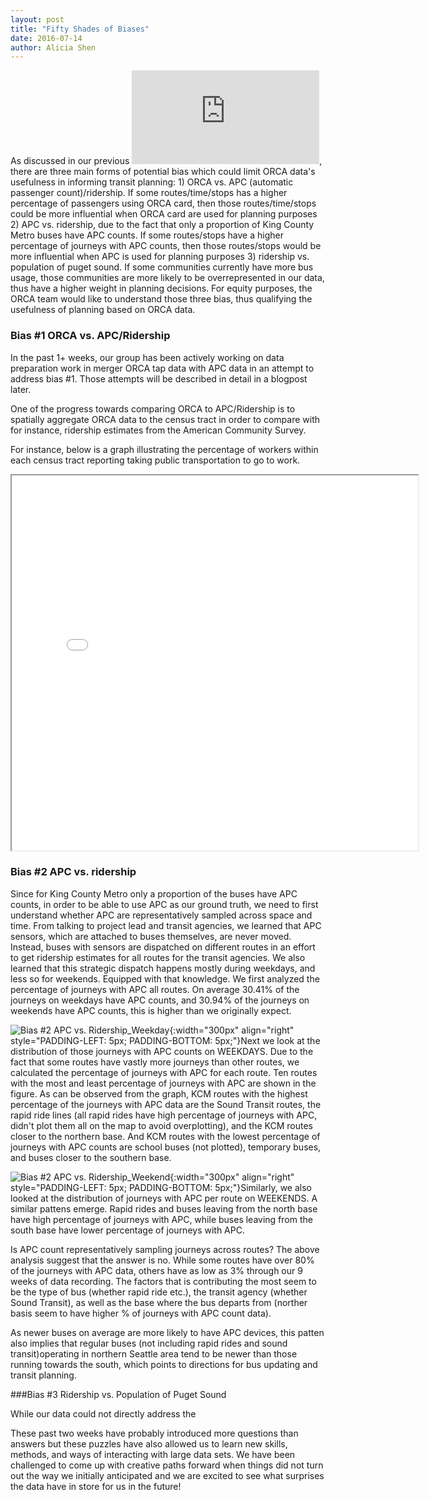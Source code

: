 ```yaml
---
layout: post
title: "Fifty Shades of Biases"
date: 2016-07-14
author: Alicia Shen
---
```



As discussed in our previous ![post](https://uwescience.github.io/DSSG2016//2016/07/05/orca-week-3.html), there are three main forms of potential bias which could limit ORCA data's usefulness in informing transit planning: 1) ORCA vs. APC (automatic passenger count)/ridership. If some routes/time/stops has a higher percentage of passengers using ORCA card, then those routes/time/stops could be more influential when ORCA card are used for planning purposes 2) APC vs. ridership, due to the fact that only a proportion of King County Metro buses have APC counts. If some routes/stops have a higher percentage of journeys with APC counts, then those routes/stops would be more influential when APC is used for planning purposes 3) ridership vs. population of puget sound. If some communities currently have more bus usage, those communities are more likely to be overrepresented in our data, thus have a higher weight in planning decisions. For equity purposes, the ORCA team would like to understand those three bias, thus qualifying the usefulness of planning based on ORCA data. 

### Bias #1 ORCA vs. APC/Ridership

In the past 1+ weeks, our group has been actively working on data preparation work in merger ORCA tap data with APC data in an attempt to address bias #1. Those attempts will be described in detail in a blogpost later.

One of the progress towards comparing ORCA to APC/Ridership is to spatially aggregate ORCA data to the census tract in order to compare with for instance, ridership estimates from the American Community Survey. 

For instance, below is a graph illustrating the percentage of workers within each census tract reporting taking public transportation to go to work. 

<iframe src="{{site.url}}/assets/images/acs_commute_sean.html" width=650 height=600></iframe>


### Bias #2 APC vs. ridership

Since for King County Metro  only a proportion of the buses have APC counts, in order to be able to use APC as our ground truth, we need to first understand whether APC are representatively sampled across space and time. From talking to project lead and transit agencies, we learned that APC sensors, which are attached to buses themselves, are never moved. Instead, buses with sensors are dispatched on different routes in an effort to get ridership estimates for all routes for the transit agencies. We also learned that this strategic dispatch happens mostly during weekdays, and less so for weekends. Equipped with that knowledge. We first analyzed the percentage of journeys with APC all routes. On average 30.41% of the journeys on weekdays have APC counts, and 30.94% of the journeys on weekends have APC counts, this is higher than we originally expect. 

![Bias #2 APC vs. Ridership_Weekday]({{site.url}}/assets/images/PercentAPCinKCM_Weekday.png){:width="300px" align="right" style="PADDING-LEFT: 5px; PADDING-BOTTOM: 5px;"}Next we look at the distribution of those journeys with APC counts on WEEKDAYS. Due to the fact that some routes have vastly more journeys than other routes, we calculated the percentage of journeys with APC for each route. Ten routes with the most and least percentage of journeys with APC are shown in the figure. As can be observed from the graph, KCM routes with the highest percentage of the journeys with APC data are the Sound Transit routes, the rapid ride lines (all rapid rides have high percentage of journeys with APC, didn't plot them all on the map to avoid overplotting), and the KCM routes closer to the northern base. And KCM routes with the lowest percentage of journeys with APC counts are school buses (not plotted), temporary buses, and buses closer to the southern base. 


![Bias #2 APC vs. Ridership_Weekend]({{site.url}}/assets/images/PercentAPCinKCM_Weekend.png){:width="300px" align="right" style="PADDING-LEFT: 5px; PADDING-BOTTOM: 5px;"}Similarly, we also looked at the distribution of journeys with APC per route on WEEKENDS. A similar pattens emerge. Rapid rides and buses leaving from the north base have high percentage of journeys with APC, while buses leaving from the south base have lower percentage of journeys with APC.

Is APC count representatively sampling journeys across routes? The above analysis suggest that the answer is no. While some routes have over 80% of the journeys with APC data, others have as low as 3% through our 9 weeks of data recording. The factors that is contributing the most seem to be the type of bus (whether rapid ride etc.), the transit agency (whether Sound Transit), as well as the base where the bus departs from (norther basis seem to have higher % of journeys with APC count data). 

As newer buses on average are more likely to have APC devices, this patten also implies that regular buses (not including rapid rides and sound transit)operating in northern Seattle area tend to be newer than those running towards the south, which points to directions for bus updating and transit planning.

###Bias #3 Ridership vs. Population of Puget Sound

While our data could not directly address the 

These past two weeks have probably introduced more questions than answers but these puzzles have also allowed us to learn new skills, methods, and ways of interacting with large data sets. We have been challenged to come up with creative paths forward when things did not turn out the way we initially anticipated and we are excited to see what surprises the data have in store for us in the future!
